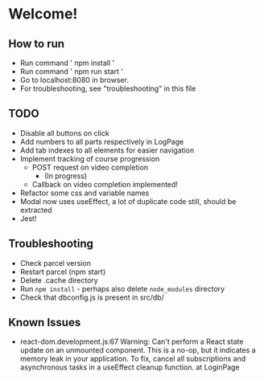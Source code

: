 # Welcome!

## How to run
* Run command ' npm install '
* Run command ' npm run start '
* Go to localhost:8080 in browser.
* For troubleshooting, see "troubleshooting" in this file

## TODO

* Disable all buttons on click
* Add numbers to all parts respectively in LogPage
* Add tab indexes to all elements for easier navigation
* Implement tracking of course progression
    * POST request on video completion
        * (In progress)
    * Callback on video completion implemented!
* Refactor some css and variable names
* Modal now uses useEffect, a lot of duplicate code still, should be extracted
* Jest!
   
## Troubleshooting

* Check parcel version
* Restart parcel (npm start)
* Delete .cache directory
* Run `npm install` - perhaps also delete `node_modules` directory
* Check that dbconfig.js is present in src/db/

## Known Issues
* react-dom.development.js:67 Warning: Can't perform a React state update on an unmounted component. This is a no-op, but it indicates a memory leak in your application. To fix, cancel all subscriptions and asynchronous tasks in a useEffect cleanup function.
      at LoginPage
